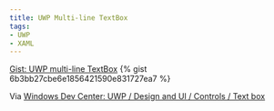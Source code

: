 ```yaml
---
title: UWP Multi-line TextBox
tags:
- UWP
- XAML
---
```

<noscript>
  <a href="https://gist.github.com/6b3bb27cbe6e1856421590e831727ea7">Gist: UWP multi-line TextBox</a>
</noscript>
{% gist 6b3bb27cbe6e1856421590e831727ea7 %}

Via [Windows Dev Center: UWP / Design and UI / Controls / Text box](https://docs.microsoft.com/en-us/windows/uwp/design/controls-and-patterns/text-box#create-a-text-box)

